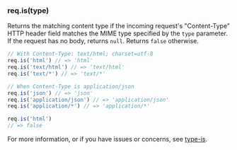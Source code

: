 <h3 id='req.is'>req.is(type)</h3>

Returns the matching content type if the incoming request's "Content-Type" HTTP header field
matches the MIME type specified by the `type` parameter. If the request has no body, returns `null`.
Returns `false` otherwise.

```js
// With Content-Type: text/html; charset=utf-8
req.is('html') // => 'html'
req.is('text/html') // => 'text/html'
req.is('text/*') // => 'text/*'

// When Content-Type is application/json
req.is('json') // => 'json'
req.is('application/json') // => 'application/json'
req.is('application/*') // => 'application/*'

req.is('html')
// => false
```

For more information, or if you have issues or concerns, see [type-is](https://github.com/expressjs/type-is).
